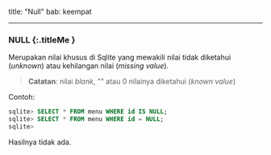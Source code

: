 title: "Null"
bab: keempat

---


### <i class="fa fa-code"></i> NULL {:.titleMe }

Merupakan nilai khusus di Sqlite yang mewakili nilai tidak diketahui (_unknown_) atau kehilangan nilai (_missing value_).

> __Catatan__: nilai _blank_, "" atau 0 nilainya diketahui (_known value_)

Contoh:
```sql
sqlite> SELECT * FROM menu WHERE id IS NULL;
sqlite> SELECT * FROM menu WHERE id = NULL;
sqlite> 
```

Hasilnya tidak ada.